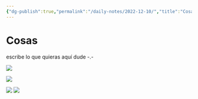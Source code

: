 ```yaml
---
{"dg-publish":true,"permalink":"/daily-notes/2022-12-10/","title":"Cosas","tags":["dailynotes"]}
---
```


# Cosas

escribe lo que quieras aquí dude -.-

![](https://i.imgur.com/gxegxPq.png)

![](https://i.imgur.com/qYVYVlm.png)

![](https://i.imgur.com/w1wN8RO.png)
![](https://i.imgur.com/yUkteiM.png)
